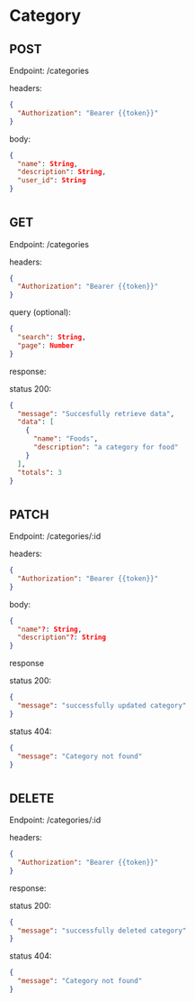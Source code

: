 # Category

## POST
Endpoint: /categories

headers:
```json
{
  "Authorization": "Bearer {{token}}"
}
```

body:
```json
{
  "name": String,
  "description": String,
  "user_id": String
}
```
#

## GET
Endpoint: /categories

headers:
```json
{
  "Authorization": "Bearer {{token}}"
}
```

query (optional):
```json
{
  "search": String,
  "page": Number
}
```

response:

status 200:
```json
{
  "message": "Succesfully retrieve data",
  "data": [
    {
      "name": "Foods",
      "description": "a category for food" 
    }
  ],
  "totals": 3
}
```
#

## PATCH
Endpoint: /categories/:id

headers:
```json
{
  "Authorization": "Bearer {{token}}"
}
```

body:
```json
{
  "name"?: String,
  "description"?: String
}
```

response

status 200:
```json
{
  "message": "successfully updated category"
}
```

status 404:
```json
{
  "message": "Category not found"
}
```

#

## DELETE
Endpoint: /categories/:id

headers:
```json
{
  "Authorization": "Bearer {{token}}"
}
```

response:

status 200:
```json
{
  "message": "successfully deleted category"
}
```

status 404:
```json
{
  "message": "Category not found"
}
```




